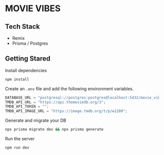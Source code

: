 # MOVIE VIBES

## Tech Stack

- Remix
- Prisma / Postgres

## Getting Stared

Install dependencies

```bash
npm install
```

Create an `.env` file and add the following environment variables.

```typescript
DATABASE_URL = "postgresql://postgres:postgres@localhost:5432/movie_vibes?schema=public";
TMDB_API_URL = "https://api.themoviedb.org/3";
TMDB_API_TOKEN = "";
TMDB_API_IMAGE_URL = "https://image.tmdb.org/t/p/w1280";
```

Generate and migrate your DB

```bash
npx prisma migrate dev && npx prisma generate
```

Run the server

```
npm run dev
```
